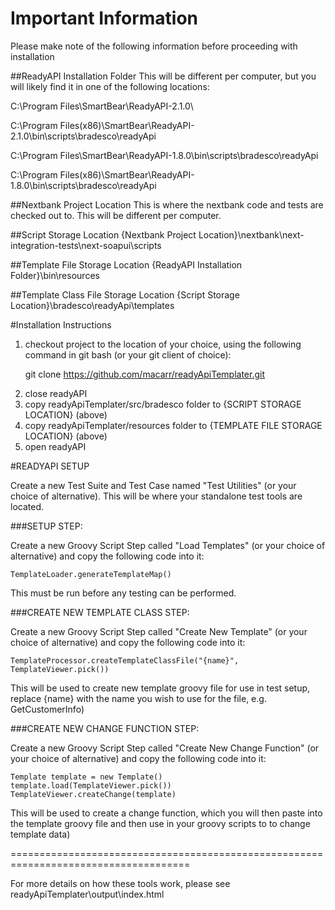 <h1>Important Information</h1>
Please make note of the following information before proceeding with installation

##ReadyAPI Installation Folder
This will be different per computer, but you will likely find it in one of the following 
locations:

C:\Program Files\SmartBear\ReadyAPI-2.1.0\

C:\Program Files(x86)\SmartBear\ReadyAPI-2.1.0\bin\scripts\bradesco\readyApi

C:\Program Files\SmartBear\ReadyAPI-1.8.0\bin\scripts\bradesco\readyApi

C:\Program Files(x86)\SmartBear\ReadyAPI-1.8.0\bin\scripts\bradesco\readyApi

##Nextbank Project Location
This is where the nextbank code and tests are checked out to. This will be different per 
computer.

##Script Storage Location
{Nextbank Project Location}\nextbank\next-integration-tests\next-soapui\scripts

##Template File Storage Location
{ReadyAPI Installation Folder}\bin\resources

##Template Class File Storage Location
{Script Storage Location}\bradesco\readyApi\templates

#Installation Instructions

<ol><li>checkout project to the location of your choice, using the following command in 
git bash (or your git client of choice):

git clone https://github.com/macarr/readyApiTemplater.git
<li>close readyAPI
<li>copy readyApiTemplater/src/bradesco folder to {SCRIPT STORAGE LOCATION} (above)
<li>copy readyApiTemplater/resources folder to {TEMPLATE FILE STORAGE LOCATION} (above)
<li>open readyAPI
</ol>

#READYAPI SETUP

Create a new Test Suite and Test Case named "Test Utilities" (or your choice of alternative). 
This will be where your standalone test tools are located.

###SETUP STEP:

Create a new Groovy Script Step called "Load Templates" (or your choice of alternative) and
copy the following code into it: 

```TemplateLoader.generateTemplateMap()```

This must be run before any testing can be performed.

###CREATE NEW TEMPLATE CLASS STEP:

Create a new Groovy Script Step called "Create New Template" (or your choice of alternative)
and copy the following code into it:

```TemplateProcessor.createTemplateClassFile("{name}", TemplateViewer.pick())```

This will be used to create new template groovy file for use in test setup, replace {name}
with the name you wish to use for the file, e.g. GetCustomerInfo)

###CREATE NEW CHANGE FUNCTION STEP:

Create a new Groovy Script Step called "Create New Change Function" (or your choice of 
alternative) and copy the following code into it:

```
Template template = new Template()
template.load(TemplateViewer.pick())
TemplateViewer.createChange(template)
```

This will be used to create a change function, which you will then paste into the
template groovy file and then use in your groovy scripts to to change template data)

=====================================================================================

For more details on how these tools work, please see readyApiTemplater\output\index.html